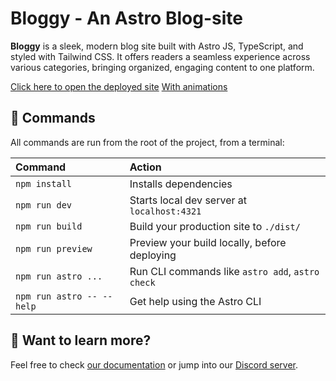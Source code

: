 # **Bloggy** - An Astro Blog-site 
**Bloggy** is a sleek, modern blog site built with Astro JS, TypeScript, and styled with Tailwind CSS. It offers readers a seamless experience across various categories, bringing organized, engaging content to one platform.

[Click here to open the deployed site](https://bloggy-ivory.vercel.app/)
[With animations](https://bloggy-git-feat-beautify-deemanths-projects.vercel.app)

## 🧞 Commands

All commands are run from the root of the project, from a terminal:

| Command                   | Action                                           |
| :------------------------ | :----------------------------------------------- |
| `npm install`             | Installs dependencies                            |
| `npm run dev`             | Starts local dev server at `localhost:4321`      |
| `npm run build`           | Build your production site to `./dist/`          |
| `npm run preview`         | Preview your build locally, before deploying     |
| `npm run astro ...`       | Run CLI commands like `astro add`, `astro check` |
| `npm run astro -- --help` | Get help using the Astro CLI                     |

## 👀 Want to learn more?

Feel free to check [our documentation](https://docs.astro.build) or jump into our [Discord server](https://astro.build/chat).
